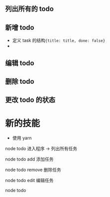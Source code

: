 ## 列出所有的 todo

## 新增 todo

- 定义 task 的结构`{title: title, done: false}`
-

## 编辑 todo

## 删除 todo

## 更改 todo 的状态

# 新的技能

- 使用 yarn

node todo
进入程序 -> 列出所有任务

node todo add
添加任务

node todo remove
删除任务

node todo edit
编辑任务

node todo
